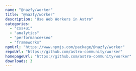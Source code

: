 ```yaml
---
name: "@nazfy/worker"
title: "@nazfy/worker"
description: "Use Web Workers in Astro"
categories:
  - "css+ui"
  - "analytics"
  - "performance+seo"
  - "frameworks"
npmUrl: "https://www.npmjs.com/package/@nazfy/worker"
repoUrl: "https://github.com/astro-community/worker"
homepageUrl: "https://github.com/astro-community/worker"
downloads: 3
---
```

